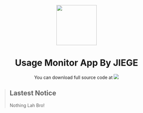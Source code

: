 <p align="center">
  <img width="128" align="center" src="/src/icon.ico">
</p>
<h1 align="center">Usage Monitor App By JIEGE</h1>

<p align="center">You can download full source code at <a href="https://teyjiejian-my.sharepoint.com/:u:/g/personal/jiege_teyjiejian_onmicrosoft_com/ESf15AK7LyBBkkWRzs1yX18BtUhtjdGGg5JfHckoV-mkzw"><img src="https://img.shields.io/badge/Here-Click%20To%20Download%20Full%20Source%20Code-brightgreen%22"></a></p>

> ## Lastest Notice
> Nothing Lah Bro!
